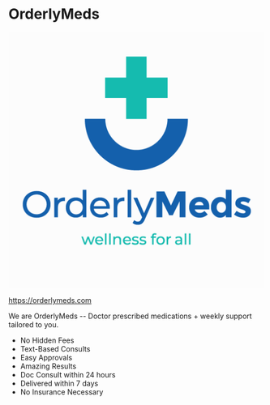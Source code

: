 # OrderlyMeds

![OrderlyMeds Logo](./profile/images/OrderlyMedsLogo.jpg)

https://orderlymeds.com

We are OrderlyMeds -- Doctor prescribed medications + weekly support tailored to you.

- No Hidden Fees
- Text-Based Consults
- Easy Approvals
- Amazing Results
- Doc Consult within 24 hours
- Delivered within 7 days
- No Insurance Necessary
